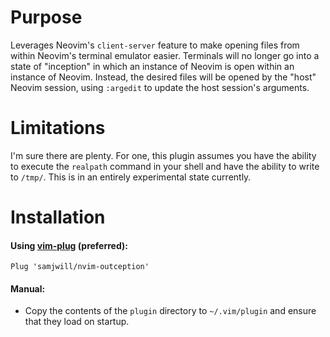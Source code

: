 # Purpose

Leverages Neovim's `client-server` feature to make opening files from within
Neovim's terminal emulator easier. Terminals will no longer go into a
state of "inception" in which an instance of Neovim is open within an instance
of Neovim. Instead, the desired files will be opened by the
"host" Neovim session, using `:argedit` to update the host session's arguments.

# Limitations

I'm sure there are plenty. For one, this plugin assumes you have the ability to execute the `realpath` command in your shell and have the ability to write to `/tmp/`. This is in an entirely experimental state currently.

# Installation

#### Using [vim-plug](https://github.com/junegunn/vim-plug) (preferred):

    Plug 'samjwill/nvim-outception'

#### Manual:

* Copy the contents of the `plugin` directory to `~/.vim/plugin` and ensure that they load on startup.
